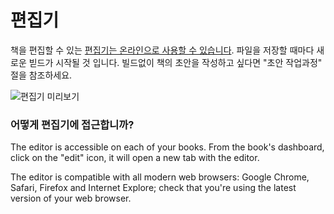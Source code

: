 # 편집기

책을 편집할 수 있는 [편집기는 온라인으로 사용할 수 있습니다](https://www.gitbook.com). 파일을 저장할 때마다 새로운 빋드가 시작될 것 입니다. 빌드없이 책의 초안을 작성하고 싶다면 "초안 작업과정" 절을 참조하세요.

![편집기 미리보기](https://www.gitbook.com/assets/images/backgrounds/preview_editor.png)

### 어떻게 편집기에 접근합니까?

The editor is accessible on each of your books. From the book's dashboard, click on the "edit" icon, it will open a new tab with the editor.

The editor is compatible with all modern web browsers: Google Chrome, Safari, Firefox and Internet Explore; check that you're using the latest version of your web browser.
